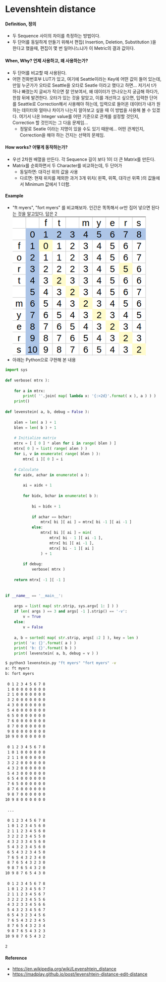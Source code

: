 # Levenshtein distance

#### Definition, 정의
* 두 Sequence 사이의 차이를 측정하는 방법이다.
* 두 단어를 동일하게 만들기 위해서 편집( Insertion, Deletion, Substitution )을 한다고 했을때, 편집이 몇 번 일어나느냐가 이 Metric의 결과 값이다.

#### When, Why? 언제 사용하고, 왜 사용하는가?
* 두 단어를 비교할 때 사용된다.
* 어떤 전화번호부 LUT가 있고, 여기에 Seattle이라는 Key에 어떤 값이 들어 있는데, 만일 누군가가 오타로 Seattle을 오타로 Seatle 이라고 했다고 하면... 저기서 t가 하나 빠졌는지 글씨가 작으면 잘 안보여서, 왜 데이터가 안나오는지 궁금해 하다가, 한참 뒤에 발견한다. 오타가 있는 것을 알았고, 이를 개선하고 싶으면, 입력한 단어를 Seattle로 Correction해서 사용해야 하는데, 입력으로 들어온 데이터가 내가 원하는 데이터와 얼마나 차이가 나는지 알아보고 싶을 때 이 방법을 사용해 볼 수 있겠다. 여기서 나온 Integer value를 어떤 기준으로 관계를 설정할 것인지, Correction 할 것인지는 그 다음 문제임...
  * 정말로 Seatle 이라는 지명이 있을 수도 있기 때문에... 어떤 관계인지, Correction을 해야 하는 건지는 선택의 문제임.

#### How works? 어떻게 동작하는가?
* 우선 2차원 배열을 만든다. 각 Sequence 길이 보다 1이 더 큰 Matrix를 만든다.
* Matrix를 순회하면서 두 Character를 비교하는데, 두 단어가
  * 동일하면: 대각선 위의 값을 사용
  * 다르면: 현재 위치를 제외한 과거 3개 위치( 왼쪽, 위쪽, 대각선 위쪽 )의 값들에서 Minimum 값에서 1 더함.

#### Example
* "ft myers", "fort myers" 를 비교해보자. 인간은 똑똑해서 or만 집어 넣으면 된다는 것을 알고있다. 답은 2
!["manual"](./levenstein_distance_1.png)
* 아래는 Python으로 구현해 본 내용
```python
import sys

def verbose( mtrx ):

    for a in mtrx:
        print( ''.join( map( lambda x: '{:>2d}'.format( x ), a ) ) )
    print()

def levenstein( a, b, debug = False ):

    alen = len( a ) + 1
    blen = len( b ) + 1

    # Initialize matrix
    mtrx = [ [ 0 ] * alen for i in range( blen ) ]
    mtrx[ 0 ] = list( range( alen ) )
    for i, v in enumerate( range( blen ) ):
        mtrx[ i ][ 0 ] = i

    # Calculate
    for aidx, achar in enumerate( a ):

        ai = aidx + 1

        for bidx, bchar in enumerate( b ):

            bi = bidx + 1

            if achar == bchar:
                mtrx[ bi ][ ai ] = mtrx[ bi -1 ][ ai -1 ]
            else:
                mtrx[ bi ][ ai ] = min(
                    mtrx[ bi - 1 ][ ai -1 ],
                    mtrx[ bi ][ ai -1 ],
                    mtrx[ bi - 1 ][ ai ]
                ) + 1

        if debug:
            verbose( mtrx )

    return mtrx[ -1 ][ -1 ]


if __name__ == '__main__':

    args = list( map( str.strip, sys.argv[ 1: ] ) )
    if len( args ) == 3 and args[ -1 ].strip() == '-v':
        v = True
    else:
        v = False

    a, b = sorted( map( str.strip, args[ :2 ] ), key = len )
    print( 'a: {}'.format( a ) )
    print( 'b: {}'.format( b ) )
    print( levenstein( a, b, debug = v ) )
```

```bash
$ python3 levenstein.py "ft myers" "fort myers" -v
a: ft myers
b: fort myers

 0 1 2 3 4 5 6 7 8
 1 0 0 0 0 0 0 0 0
 2 1 0 0 0 0 0 0 0
 3 2 0 0 0 0 0 0 0
 4 3 0 0 0 0 0 0 0
 5 4 0 0 0 0 0 0 0
 6 5 0 0 0 0 0 0 0
 7 6 0 0 0 0 0 0 0
 8 7 0 0 0 0 0 0 0
 9 8 0 0 0 0 0 0 0
10 9 0 0 0 0 0 0 0

 0 1 2 3 4 5 6 7 8
 1 0 1 0 0 0 0 0 0
 2 1 1 0 0 0 0 0 0
 3 2 2 0 0 0 0 0 0
 4 3 2 0 0 0 0 0 0
 5 4 3 0 0 0 0 0 0
 6 5 4 0 0 0 0 0 0
 7 6 5 0 0 0 0 0 0
 8 7 6 0 0 0 0 0 0
 9 8 7 0 0 0 0 0 0
10 9 8 0 0 0 0 0 0

 ...

 0 1 2 3 4 5 6 7 8
 1 0 1 2 3 4 5 6 0
 2 1 1 2 3 4 5 6 0
 3 2 2 2 3 4 5 5 0
 4 3 2 3 3 4 5 6 0
 5 4 3 2 3 4 5 6 0
 6 5 4 3 2 3 4 5 0
 7 6 5 4 3 2 3 4 0
 8 7 6 5 4 3 2 3 0
 9 8 7 6 5 4 3 2 0
10 9 8 7 6 5 4 3 0

 0 1 2 3 4 5 6 7 8
 1 0 1 2 3 4 5 6 7
 2 1 1 2 3 4 5 6 7
 3 2 2 2 3 4 5 5 6
 4 3 2 3 3 4 5 6 6
 5 4 3 2 3 4 5 6 7
 6 5 4 3 2 3 4 5 6
 7 6 5 4 3 2 3 4 5
 8 7 6 5 4 3 2 3 4
 9 8 7 6 5 4 3 2 3
10 9 8 7 6 5 4 3 2

2
```

#### Reference
* https://en.wikipedia.org/wiki/Levenshtein_distance
* https://madplay.github.io/post/levenshtein-distance-edit-distance
